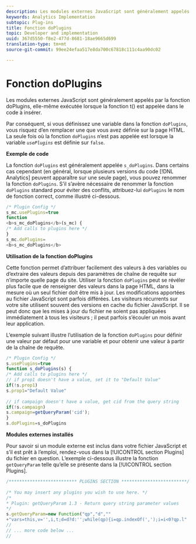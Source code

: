 ```yaml
---
description: Les modules externes JavaScript sont généralement appelés par la fonction doPlugins, elle-même exécutée lorsque la fonction t() est appelée dans le code à insérer.
keywords: Analytics Implementation
subtopic: Plug-ins
title: Fonction doPlugins
topic: Developer and implementation
uuid: 367d5550-f8e2-477d-8681-18ae9665d699
translation-type: tm+mt
source-git-commit: 99ee24efaa517e8da700c67818c111c4aa90dc02

---
```



# Fonction doPlugins

Les modules externes JavaScript sont généralement appelés par la fonction doPlugins, elle-même exécutée lorsque la fonction t() est appelée dans le code à insérer.

Par conséquent, si vous définissez une variable dans la fonction `doPlugins`, vous risquez d’en remplacer une que vous avez définie sur la page HTML. La seule fois où la fonction `doPlugins` n’est pas appelée est lorsque la variable *`usePlugins`* est définie sur `false`.

**Exemple de code**

La fonction `doPlugins` est généralement appelée `s_doPlugins`. Dans certains cas cependant (en général, lorsque plusieurs versions du code [!DNL Analytics] peuvent apparaître sur une seule page), vous pouvez renommer la fonction `doPlugins`. S’il s’avère nécessaire de renommer la fonction `doPlugins` standard pour éviter des conflits, attribuez-lui `doPlugins` le nom de fonction correct, comme illustré ci-dessous.

```js
/* Plugin Config */ 
s_mc.usePlugins=true 
function  
<b>s_mc_doPlugins</b>(s_mc) { 
/* Add calls to plugins here */ 
} 
s_mc.doPlugins= 
<b>s_mc_doPlugins</b>
```

**Utilisation de la fonction doPlugins**

Cette fonction permet d’attribuer facilement des valeurs à des variables ou d’extraire des valeurs depuis des paramètres de chaîne de requête sur n’importe quelle page du site. Utiliser la fonction `doPlugins` peut se révéler plus facile que de renseigner des valeurs dans la page HTML, dans la mesure où un seul fichier doit être mis à jour. Les modifications apportées au fichier JavaScript sont parfois différées. Les visiteurs récurrents sur votre site utilisent souvent des versions en cache du fichier JavaScript. Il se peut donc que les mises à jour du fichier ne soient pas appliquées immédiatement à tous les visiteurs ; il peut parfois s’écouler un mois avant leur application.

L’exemple suivant illustre l’utilisation de la fonction `doPlugins` pour définir une valeur par défaut pour une variable et pour obtenir une valeur à partir de la chaîne de requête.

```js
/* Plugin Config */ 
s.usePlugins=true 
function s_doPlugins(s) { 
/* Add calls to plugins here */ 
// if prop1 doesn't have a value, set it to "Default Value" 
if(!s.prop1) 
s.prop1="Default Value" 
 
// if campaign doesn't have a value, get cid from the query string 
if(!s.campaign) 
s.campaign=getQueryParam('cid'); 
} 
s.doPlugins=s_doPlugins
```

**Modules externes installés**

Pour savoir si un module externe est inclus dans votre fichier JavaScript et s’il est prêt à l’emploi, rendez-vous dans la [!UICONTROL section Plugins] du fichier en question. L’exemple ci-dessous illustre la fonction `getQueryParam` telle qu’elle se présente dans la [!UICONTROL section Plugins].

```js
/************************** PLUGINS SECTION *************************/ 
 
/* You may insert any plugins you wish to use here. */ 
/* 
* Plugin: getQueryParam 1.3 - Return query string parameter values 
*/ 
s.getQueryParam=new Function("qp","d","" 
+"vars=this,v='',i,t;d=d?d:'';while(qp){i=qp.indexOf(',');i=i<0?qp.l" 
// 
// ... more code below ...
// 
```

